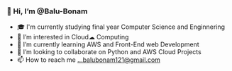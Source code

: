 ### 👋 Hi, I’m @Balu-Bonam
- 🎓 I'm currently studying final year Computer Science and Enginnering
- 👀 I’m interested in Cloud☁ Computing
- 🌱 I’m currently learning AWS and Front-End web Development
- 💞️ I’m looking to collaborate on Python and AWS Cloud Projects
- 📫 How to reach me ...balubonam121@gmail.com


